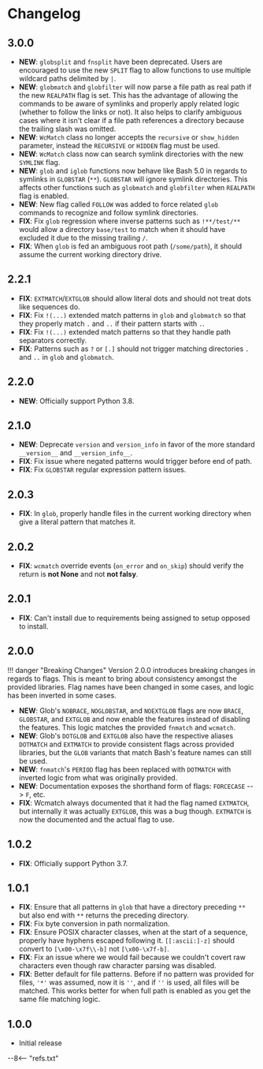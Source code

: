 # Changelog

## 3.0.0

- **NEW**: `globsplit` and `fnsplit` have been deprecated. Users are encouraged to use the new `SPLIT` flag to allow functions to use multiple wildcard paths delimited by `|`.
- **NEW**: `globmatch` and `globfilter` will now parse a file path as real path if the new `REALPATH` flag is set. This has the advantage of allowing the commands to be aware of symlinks and properly apply related logic (whether to follow the links or not). It also helps to clarify ambiguous cases where it isn't clear if a file path references a directory because the trailing slash was omitted.
- **NEW**: `WcMatch` class no longer accepts the `recursive` or `show_hidden` parameter, instead the `RECURSIVE` or `HIDDEN` flag must be used.
- **NEW**: `WcMatch` class now can search symlink directories with the new `SYMLINK` flag.
- **NEW**: `glob` and `iglob` functions now behave like Bash 5.0 in regards to symlinks in `GLOBSTAR` (`**`). `GLOBSTAR` will ignore symlink directories. This affects other functions such as `globmatch` and `globfilter` when `REALPATH` flag is enabled.
- **NEW**: New flag called `FOLLOW` was added to force related `glob` commands to recognize and follow symlink directories.
- **FIX**: Fix `glob` regression where inverse patterns such as `!**/test/**` would allow a directory `base/test` to match when it should have excluded it due to the missing trailing `/`.
- **FIX**: When `glob` is fed an ambiguous root path (`/some/path`), it should assume the current working directory drive.

## 2.2.1

- **FIX**: `EXTMATCH`/`EXTGLOB` should allow literal dots and should not treat dots like sequences do.
- **FIX**: Fix `!(...)` extended match patterns in `glob` and `globmatch` so that they properly match `.` and `..` if their pattern starts with `.`.
- **FIX**: Fix `!(...)` extended match patterns so that they handle path separators correctly.
- **FIX**: Patterns such as `?` or `[.]` should not trigger matching directories `.` and `..` in `glob` and `globmatch`.

## 2.2.0

- **NEW**: Officially support Python 3.8.

## 2.1.0

- **NEW**: Deprecate `version` and `version_info` in favor of the more standard `__version__` and `__version_info__`.
- **FIX**: Fix issue where negated patterns would trigger before end of path.
- **FIX**: Fix `GLOBSTAR` regular expression pattern issues.

## 2.0.3

- **FIX**: In `glob`, properly handle files in the current working directory when give a literal pattern that matches it.

## 2.0.2

- **FIX**: `wcmatch` override events (`on_error` and `on_skip`) should verify the return  is **not None** and not **not falsy**.

## 2.0.1

- **FIX**: Can't install due to requirements being assigned to setup opposed to install.

## 2.0.0

!!! danger "Breaking Changes"
    Version 2.0.0 introduces breaking changes in regards to flags.  This is meant to bring about consistency amongst the provided libraries. Flag names have been changed in some cases, and logic has been inverted in some cases.

- **NEW**: Glob's `NOBRACE`, `NOGLOBSTAR`, and `NOEXTGLOB` flags are now `BRACE`, `GLOBSTAR`, and `EXTGLOB` and now enable the features instead of disabling the features. This logic matches the provided `fnmatch` and `wcmatch`.
- **NEW**: Glob's `DOTGLOB` and `EXTGLOB` also have the respective aliases `DOTMATCH` and `EXTMATCH` to provide consistent flags across provided libraries, but the `GLOB` variants that match Bash's feature names can still be used.
- **NEW**: `fnmatch`'s `PERIOD` flag has been replaced with `DOTMATCH` with inverted logic from what was originally provided.
- **NEW**: Documentation exposes the shorthand form of flags: `FORCECASE` --> `F`, etc.
- **FIX**: Wcmatch always documented that it had the flag named `EXTMATCH`, but internally it was actually `EXTGLOB`, this was a bug though. `EXTMATCH` is now the documented and the actual flag to use.

## 1.0.2

- **FIX**: Officially support Python 3.7.

## 1.0.1

- **FIX**: Ensure that all patterns in `glob` that have a directory preceding `**` but also end with `**` returns the preceding directory.
- **FIX**: Fix byte conversion in path normalization.
- **FIX**: Ensure POSIX character classes, when at the start of a sequence, properly have hyphens escaped following it. `[[:ascii:]-z]` should convert to `[\x00-\x7f\\-b]` not `[\x00-\x7f-b]`.
- **FIX**: Fix an issue where we would fail because we couldn't covert raw characters even though raw character parsing was disabled.
- **FIX**: Better default for file patterns.  Before if no pattern was provided for files, `'*'` was assumed, now it is `''`, and if `''` is used, all files will be matched. This works better for when full path is enabled as you get the same file matching logic.

## 1.0.0

- Initial release

--8<-- "refs.txt"
